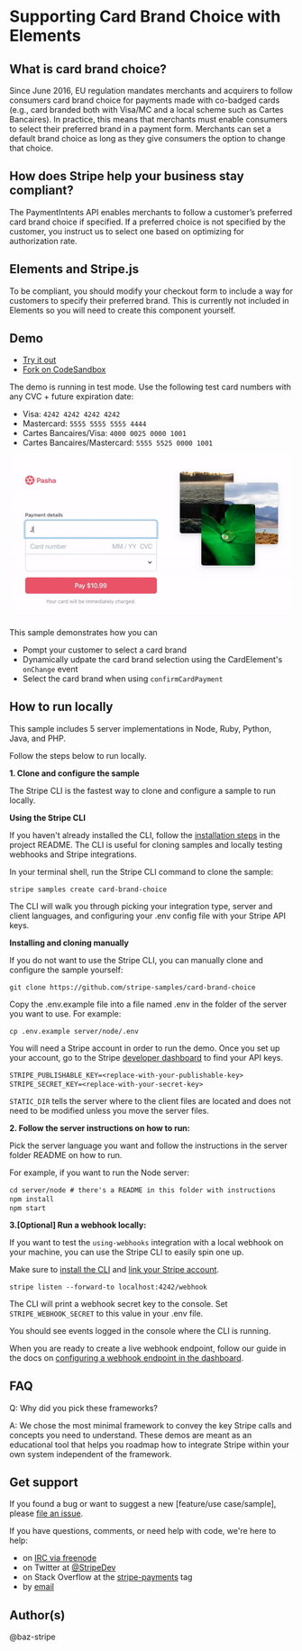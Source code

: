 # Supporting Card Brand Choice with Elements

## What is card brand choice? 

Since June 2016, EU regulation mandates merchants and acquirers to follow consumers card brand choice for payments made with co-badged cards (e.g., card branded both with Visa/MC and a local scheme such as Cartes Bancaires). In practice, this means that merchants must enable consumers to select their preferred brand in a payment form. Merchants can set a default brand choice as long as they give consumers the option to change that choice.

## How does Stripe help your business stay compliant?

The PaymentIntents API enables merchants to follow a customer’s preferred card brand choice if specified. If a preferred choice is not specified by the customer, you instruct us to select one based on optimizing for authorization rate.

## Elements and Stripe.js

To be compliant, you should modify your checkout form to include a way for customers to specify their preferred brand. This is currently not included in Elements so you will need to create this component yourself.

## Demo

* [Try it out](https://tkzim.sse.codesandbox.io/)
* [Fork on CodeSandbox](https://codesandbox.io/s/github/stripe-samples/card-brand-choice/tree/codesandbox/)

The demo is running in test mode. Use the following test card numbers with any CVC + future expiration date:

* Visa: `4242 4242 4242 4242` 
* Mastercard: `5555 5555 5555 4444` 
* Cartes Bancaires/Visa: `4000 0025 0000 1001` 
* Cartes Bancaires/Mastercard: `5555 5525 0000 1001` 

<img src="./card-brand-choice-sample.gif" alt="Preview of sample" align="center">

This sample demonstrates how you can 

* Pompt your customer to select a card brand
* Dynamically udpate the card brand selection using the CardElement's `onChange` event
* Select the card brand when using `confirmCardPayment` 

## How to run locally

This sample includes 5 server implementations in Node, Ruby, Python, Java, and PHP.

Follow the steps below to run locally.

**1. Clone and configure the sample**

The Stripe CLI is the fastest way to clone and configure a sample to run locally.

**Using the Stripe CLI**

If you haven't already installed the CLI, follow the [installation steps](https://github.com/stripe/stripe-cli#installation) in the project README. The CLI is useful for cloning samples and locally testing webhooks and Stripe integrations.

In your terminal shell, run the Stripe CLI command to clone the sample:

``` 
stripe samples create card-brand-choice
```

The CLI will walk you through picking your integration type, server and client languages, and configuring your .env config file with your Stripe API keys.

**Installing and cloning manually**

If you do not want to use the Stripe CLI, you can manually clone and configure the sample yourself:

``` 
git clone https://github.com/stripe-samples/card-brand-choice
```

Copy the .env.example file into a file named .env in the folder of the server you want to use. For example:

``` 
cp .env.example server/node/.env
```

You will need a Stripe account in order to run the demo. Once you set up your account, go to the Stripe [developer dashboard](https://stripe.com/docs/development/quickstart#api-keys) to find your API keys.

``` 
STRIPE_PUBLISHABLE_KEY=<replace-with-your-publishable-key>
STRIPE_SECRET_KEY=<replace-with-your-secret-key>
```

`STATIC_DIR` tells the server where to the client files are located and does not need to be modified unless you move the server files.

**2. Follow the server instructions on how to run:**

Pick the server language you want and follow the instructions in the server folder README on how to run.

For example, if you want to run the Node server:

``` 
cd server/node # there's a README in this folder with instructions
npm install
npm start
```

**3.[Optional] Run a webhook locally:**

If you want to test the `using-webhooks` integration with a local webhook on your machine, you can use the Stripe CLI to easily spin one up.

Make sure to [install the CLI](https://stripe.com/docs/stripe-cli) and [link your Stripe account](https://stripe.com/docs/stripe-cli#link-account).

``` 
stripe listen --forward-to localhost:4242/webhook
```

The CLI will print a webhook secret key to the console. Set `STRIPE_WEBHOOK_SECRET` to this value in your .env file.

You should see events logged in the console where the CLI is running.

When you are ready to create a live webhook endpoint, follow our guide in the docs on [configuring a webhook endpoint in the dashboard](https://stripe.com/docs/webhooks/setup#configure-webhook-settings).

## FAQ

Q: Why did you pick these frameworks?

A: We chose the most minimal framework to convey the key Stripe calls and concepts you need to understand. These demos are meant as an educational tool that helps you roadmap how to integrate Stripe within your own system independent of the framework.

## Get support
If you found a bug or want to suggest a new [feature/use case/sample], please [file an issue](../../issues).

If you have questions, comments, or need help with code, we're here to help:
- on [IRC via freenode](https://webchat.freenode.net/?channel=#stripe)
- on Twitter at [@StripeDev](https://twitter.com/StripeDev)
- on Stack Overflow at the [stripe-payments](https://stackoverflow.com/tags/stripe-payments/info) tag
- by [email](mailto:support+github@stripe.com)

## Author(s)

@baz-stripe
